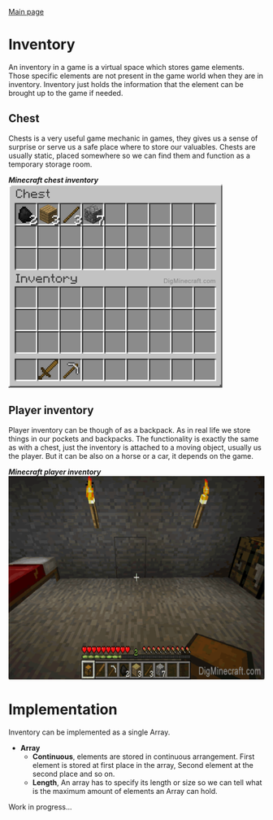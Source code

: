 [Main page](../../../readme.md)

# Inventory
An inventory in a game is a virtual space which stores game elements.
Those specific elements are not present in the game world when they are in inventory.
Inventory just holds the information that the element can be brought up to the game if needed.

## Chest
Chests is a very useful game mechanic in games, they gives us a sense of surprise or serve us a safe place where to store our valuables. Chests are usually static, placed somewhere so we can find them and function as a temporary storage room.

***Minecraft chest inventory***\
<img src="../../img/minecraft_chest.png" alt="minecraft chest" height="400"/>
## Player inventory
Player inventory can be though of as a backpack. As in real life we store things in our pockets and backpacks. The functionality is exactly the same as with a chest, just the inventory is attached to a moving object, usually us the player. But it can be also on a horse or a car, it depends on the game.

***Minecraft player inventory***\
<img src="../../img/minecraft_inventory.png" alt="minecraft inventory" height="400"/>
# Implementation
Inventory can be implemented as a single Array.
- **Array**
	- **Continuous**, elements are stored in continuous arrangement. First element is stored at first place in the array, Second element at the second place and so on.
	- **Length**, An array has to specify its length or size so we can tell what is the maximum amount of elements an Array can hold.

Work in progress...